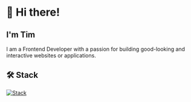# 👋 Hi there!
## I'm Tim
I am a Frontend Developer with a passion for building good-looking and interactive websites or applications.

## 🛠 Stack
[![Stack](https://skillicons.dev/icons?i=html,css,sass,php,mysql,js,ts,react,svelte,vue,bootstrap,tailwind,webpack,laravel,wordpress,nextjs,nuxt)](https://skillicons.dev)
